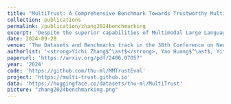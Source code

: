 ```yaml
---
title: "MultiTrust: A Comprehensive Benchmark Towards Trustworthy Multimodal Large Language Models"
collection: publications
permalink: /publication/zhang2024benchmarking
excerpt: 'Despite the superior capabilities of Multimodal Large Language Models (MLLMs) across diverse tasks, they still face significant trustworthiness challenges. Yet, current literature on the assessment of trustworthy MLLMs remains limited, lacking a holistic evaluation to offer thorough insights into future improvements. In this work, we establish MultiTrust, the first comprehensive and unified benchmark on the trustworthiness of MLLMs across five primary aspects: truthfulness, safety, robustness, fairness, and privacy. Our benchmark employs a rigorous evaluation strategy that addresses both multimodal risks and cross-modal impacts, encompassing 32 diverse tasks with self-curated datasets. Extensive experiments with 21 modern MLLMs reveal some previously unexplored trustworthiness issues and risks, highlighting the complexities introduced by the multimodality and underscoring the necessity for advanced methodologies to enhance their reliability. For instance, typical proprietary models still struggle with the perception of visually confusing images and are vulnerable to multimodal jailbreaking and adversarial attacks; MLLMs are more inclined to disclose privacy in text and reveal ideological and cultural biases even when paired with irrelevant images in inference, indicating that the multimodality amplifies the internal risks from base LLMs. Additionally, we release a scalable toolbox for standardized trustworthiness research, aiming to facilitate future advancements in this important field. Code and resources are publicly available at: <a href="https://multi-trust.github.io">this https URL</a>.'
date: 2024-09-28
venue: 'The Datasets and Benchmarks track in the 38th Conference on Neural Information Processing Systems <strong>(NeurIPS)</strong>, Vancouver, Canada, 2024'
authorlist: '<strong>Yichi Zhang$^\ast$</strong>, Yao Huang$^\ast$, Yitong Sun, Chang Liu, Zhe Zhao, Zhengwei Fang, Yifan Wang, Huanran Chen, Xiao Yang, Xingxing Wei, Hang Su, Yinpeng Dong, Jun Zhu'
paperurl: 'https://arxiv.org/pdf/2406.07057'
year: '2024'
code: 'https://github.com/thu-ml/MMTrustEval'
project: 'https://multi-trust.github.io'
data: 'https://huggingface.co/datasets/thu-ml/MultiTrust'
picture: "zhang2024benchmarking.png"
---
```

